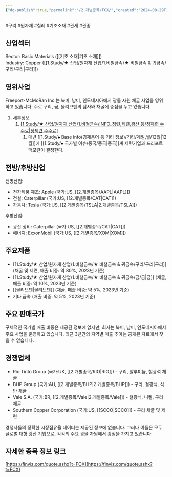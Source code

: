 ```yaml
---
{"dg-publish":true,"permalink":"/2.개별종목/FCX/","created":"2024-08-29T12:15:37.519+09:00","updated":"2025-06-03T20:05:59.050+09:00"}
---
```


#구리 #원자재 #칠레 #기초소재 #관세 #관종

## 산업섹터

Sector: Basic Materials ([[기초 소재\|기초 소재]])  
Industry: Copper ([[1.Study/★ 산업/원자재 산업/1.비철금속/★ 비철금속 & 귀금속/구리/구리\|구리]])

## 영위사업

Freeport-McMoRan Inc.는 북미, 남미, 인도네시아에서 광물 자원 채굴 사업을 영위하고 있습니다. 주로 구리, 금, 몰리브덴의 탐사와 채굴에 중점을 두고 있습니다.

1. 세부정보
	1. [[1.Study/★ 산업/원자재 산업/1.비철금속/INFO_정련,제련,광산 등/정제련 수수료\|정제련 수수료]](TC/RCs)
		1. 매년 [[1.Study/♠ Base info(경제용어 등 기타 정보)/기타/계절,월/12월\|12월]]에 [[1.Study/♠ 국가별 이슈/중국/중국\|중국]]계 제련기업과 프리포트 맥모란이 결정한다.

## 전방/후방산업

전방산업:

- 전자제품 제조: Apple (국가:US, [[2.개별종목/AAPL\|AAPL]])
- 건설: Caterpillar (국가:US, [[2.개별종목/CAT\|CAT]])
- 자동차: Tesla (국가:US, [[2.개별종목/TSLA\|2.개별종목/TSLA]])

후방산업:

- 광산 장비: Caterpillar (국가:US, [[2.개별종목/CAT\|CAT]])
- 에너지: ExxonMobil (국가:US, [[2.개별종목/XOM\|XOM]])

## 주요제품

- [[1.Study/★ 산업/원자재 산업/1.비철금속/★ 비철금속 & 귀금속/구리/구리\|구리]] (채굴 및 제련, 매출 비중: 약 80%, 2023년 기준)
- [[1.Study/★ 산업/원자재 산업/1.비철금속/★ 비철금속 & 귀금속/금/금\|금]] (채굴, 매출 비중: 약 10%, 2023년 기준)
- [[몰리브덴\|몰리브덴]] (채굴, 매출 비중: 약 5%, 2023년 기준)
- 기타 금속 (매출 비중: 약 5%, 2023년 기준)

## 주요 판매국가

구체적인 국가별 매출 비중은 제공된 정보에 없지만, 회사는 북미, 남미, 인도네시아에서 주요 사업을 운영하고 있습니다. 최근 3년간의 지역별 매출 추이는 공개된 자료에서 찾을 수 없습니다.

## 경쟁업체

- Rio Tinto Group (국가:UK, [[2.개별종목/RIO\|RIO]]) - 구리, 알루미늄, 철광석 채굴
- BHP Group (국가:AU, [[2.개별종목/BHP\|2.개별종목/BHP]]) - 구리, 철광석, 석탄 채굴
- Vale S.A. (국가:BR, [[2.개별종목/Vale\|2.개별종목/Vale]]) - 철광석, 니켈, 구리 채굴
- Southern Copper Corporation (국가:US, [[SCCO\|SCCO]]) - 구리 채굴 및 제련

경쟁사들의 정확한 시장점유율 데이터는 제공된 정보에 없습니다. 그러나 이들은 모두 글로벌 대형 광산 기업으로, 각각의 주요 광물 자원에서 강점을 가지고 있습니다.

## 자세한 종목 정보 링크

[https://finviz.com/quote.ashx?t=FCX](https://finviz.com/quote.ashx?t=FCX)